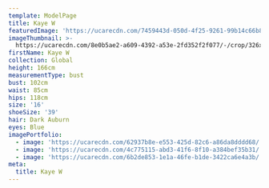```yaml
---
template: ModelPage
title: Kaye W
featuredImage: 'https://ucarecdn.com/7459443d-050d-4f25-9261-99b14c66b83c/'
imageThumbnail: >-
  https://ucarecdn.com/8e0b5ae2-a609-4392-a53e-2fd352f2f077/-/crop/326x320/50,49/-/preview/
firstName: Kaye W
collection: Global
height: 166cm
measurementType: bust
bust: 102cm
waist: 85cm
hips: 118cm
size: '16'
shoeSize: '39'
hair: Dark Auburn
eyes: Blue
imagePortfolio:
  - image: 'https://ucarecdn.com/62937b8e-e553-425d-82c6-a86da8dddd68/'
  - image: 'https://ucarecdn.com/4c775115-abd3-41f6-8f10-a384bef35b31/'
  - image: 'https://ucarecdn.com/6b2de853-1e1a-46fe-b1de-3422ca6e4a3b/'
meta:
  title: Kaye W
---
```


